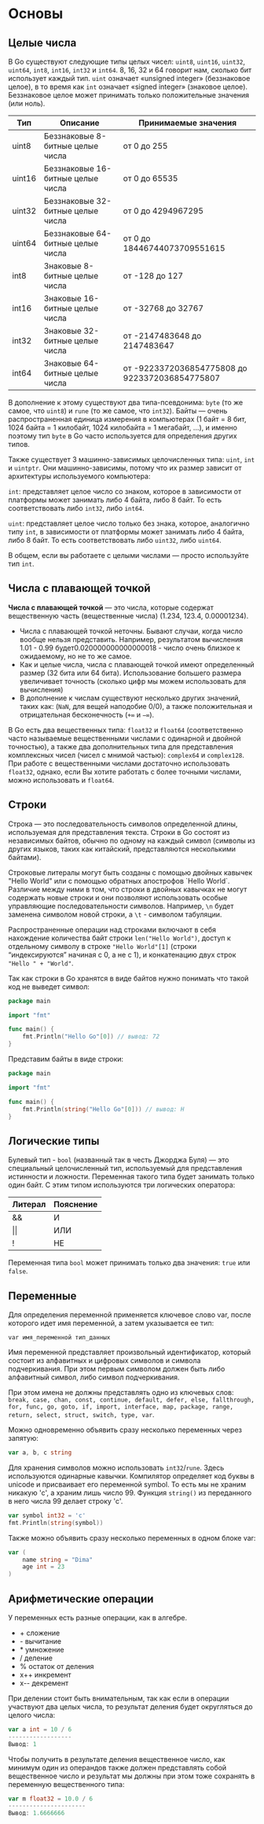 # Основы
## Целые числа
В Go существуют следующие типы целых чисел: `uint8`, `uint16`, `uint32`, `uint64`, `int8`, `int16`, `int32` и `int64`.
8, 16, 32 и 64 говорит нам, сколько бит использует каждый тип.
`uint` означает «unsigned integer» (беззнаковое целое), в то время как `int` означает «signed integer» (знаковое целое).
Беззнаковое целое может принимать только положительные значения (или ноль).


| Тип     | Описание                               | Принимаемые значения |
|---------|----------------------------------------| --- |
| uint8   | Беззнаковые 8-битные целые числа       |    от 0 до 255
| uint16  | Беззнаковые 16-битные целые числа      |    от 0 до 65535
| uint32  | Беззнаковые 32-битные целые числа      |	от 0 до 4294967295
| uint64  | 	Беззнаковые 64-битные целые числа  | 	от 0 до 18446744073709551615
| int8    | 	Знаковые 8-битные целые числа      |	от -128 до 127
| int16   | 	Знаковые 16-битные целые числа     | 	от -32768 до 32767
| int32   | 	Знаковые 32-битные целые числа     | 	от -2147483648 до 2147483647
| int64   | 	Знаковые 64-битные целые числа     | 	от -9223372036854775808 до 9223372036854775807

В дополнение к этому существуют два типа-псевдонима: `byte` (то же самое, что `uint8`) и `rune` (то же самое, что `int32`).
Байты — очень распространенная единица измерения в компьютерах (1 байт = 8 бит, 1024 байта = 1 килобайт, 1024 килобайта = 1 мегабайт, …), и именно поэтому тип `byte` в Go часто используется для определения других типов.

Также существует 3 машинно-зависимых целочисленных типа: `uint`, `int` и `uintptr`.
Они машинно-зависимы, потому что их размер зависит от архитектуры используемого компьютера:

`int`: представляет целое число со знаком, которое в зависимости от платформы может занимать либо 4 байта, либо 8 байт. То есть соответствовать либо `int32`, либо `int64`.

`uint`: представляет целое число только без знака, которое, аналогично типу `int`, в зависимости от платформы может занимать либо 4 байта, либо 8 байт.
То есть соответствовать либо `uint32`, либо `uint64`.

В общем, если вы работаете с целыми числами — просто используйте тип `int`.


## Числа с плавающей точкой
**Числа с плавающей точкой** — это числа, которые содержат вещественную часть (вещественные числа) (1.234, 123.4, 0.00001234).
* Числа с плавающей точкой неточны. Бывают случаи, когда число вообще нельзя представить. Например, результатом вычисления 1.01 - 0.99 будет0.020000000000000018 - число очень близкое к ожидаемому, но не то же самое.
* Как и целые числа, числа с плавающей точкой имеют определенный размер (32 бита или 64 бита). Использование большего размера увеличивает точность (сколько цифр мы можем использовать для вычисления)
* В дополнение к числам существуют несколько других значений, таких как:  (`NaN`, для вещей наподобие 0/0), а также положительная и отрицательная бесконечность (`+∞` и `−∞`).

В Go есть два вещественных типа: `float32` и `float64` (соответственно часто называемые вещественными числами с одинарной и двойной точностью), а также два дополнительных типа для представления комплексных чисел (чисел с мнимой частью): `complex64` и `complex128`.
При работе с вещественными числами достаточно использовать `float32`, однако, если Вы хотите работать с более точными числами, можно использовать и `float64`. 


## Строки
Строка — это последовательность символов определенной длины, используемая для представления текста.
Строки в Go состоят из независимых байтов, обычно по одному на каждый символ (символы из других языков, таких как китайский, представляются несколькими байтами).

Строковые литералы могут быть созданы с помощью двойных кавычек "Hello World" или с помощью обратных апострофов \`Hello World\`.
Различие между ними в том, что строки в двойных кавычках не могут содержать новые строки и они позволяют использовать особые управляющие последовательности символов.
Например, `\n` будет заменена символом новой строки, а `\t` - символом табуляции.

Распространенные операции над строками включают в себя нахождение количества байт строки `len("Hello World")`, доступ к отдельному символу в строке `"Hello World"[1]` (строки “индексируются” начиная с 0, а не с 1), и конкатенацию двух строк `"Hello " + "World"`.

Так как строки в Go хранятся в виде байтов нужно понимать что такой код не выведет символ:
```go
package main

import "fmt"

func main() {
    fmt.Println("Hello Go"[0]) // вывод: 72
}
```

Представим байты в виде строки:
```go
package main

import "fmt"

func main() {
    fmt.Println(string("Hello Go"[0])) // вывод: H
}
```


## Логические типы
Булевый тип - `bool` (названный так в честь Джорджа Буля) — это специальный целочисленный тип, используемый для представления истинности и ложности.
Переменная такого типа будет занимать только один байт.
С этим типом используются три логических оператора:

| Литерал       | Пояснение |
|---------------|-----------|
| &&            | И         |
| &#124;&#124;  | 	ИЛИ      |
| !             | 	НЕ       |

Переменная типа `bool` может принимать только два значения: `truе` или `false`.


## Переменные
Для определения переменной применяется ключевое слово var, после которого идет имя переменной, а затем указывается ее тип:
```
var имя_переменной тип_данных
```

Имя переменной представляет произвольный идентификатор, который состоит из алфавитных и цифровых символов и символа подчеркивания. При этом первым символом должен быть либо алфавитный символ, либо символ подчеркивания.

При этом имена не должны представлять одно из ключевых слов: `break, case, chan, const, continue, default, defer, else, fallthrough, for, func, go, goto, if, import, interface, map, package, range, return, select, struct, switch, type, var`.

Можно одновременно объявить сразу несколько переменных через запятую:
```go
var a, b, c string
```

Для хранения символов можно использовать `int32`/`rune`.
Здесь используются одинарные кавычки.
Компилятор определяет код буквы в unicode и присваивает его переменной symbol.
То есть мы не храним никакую 'c', а храним лишь число 99.
Функция `string()` из переданного в него числа 99 делает строку 'c'.
```go
var symbol int32 = 'c'
fmt.Println(string(symbol))
```

Также можно объявить сразу несколько переменных в одном блоке var:
```go
var (
    name string = "Dima"
    age int = 23
)
```


## Арифметические операции
У переменных есть разные операции, как в алгебре.
* \+ сложение
* \- вычитание
* \* умножение
* / деление
* % остаток от деления
* x++ инкремент
* x-- декремент


При делении стоит быть внимательным, так как если в операции участвуют два целых числа, то результат деления будет округляться до целого числа:
```go
var a int = 10 / 6
------------------
Вывод: 1
```

Чтобы получить в результате деления вещественное число,  как минимум один из операндов также должен представлять собой вещественное число и результат мы должны при этом тоже сохранять в переменную вещественного типа:
```go
var m float32 = 10.0 / 6
----------------------
Вывод: 1.6666666
```
